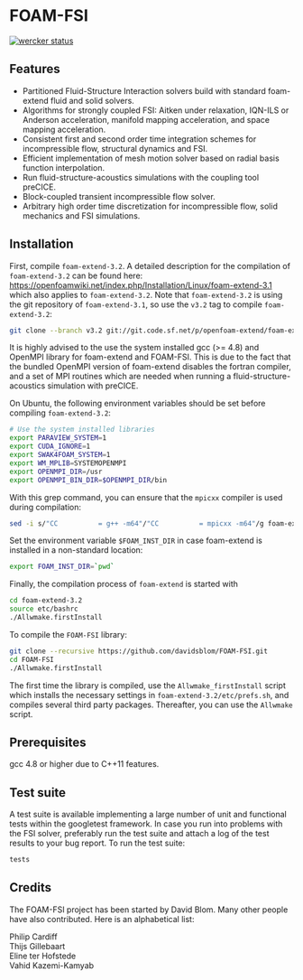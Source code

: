 FOAM-FSI
========

[![wercker status](https://app.wercker.com/status/80ce1a6b7a23e394c5f07a3f27b5b43e/s/master "wercker status")](https://app.wercker.com/project/bykey/80ce1a6b7a23e394c5f07a3f27b5b43e)

Features
-----------

* Partitioned Fluid-Structure Interaction solvers build with standard foam-extend fluid and solid solvers.
* Algorithms for strongly coupled FSI: Aitken under relaxation, IQN-ILS or Anderson acceleration, manifold mapping acceleration, and space mapping acceleration.
* Consistent first and second order time integration schemes for incompressible flow, structural dynamics and FSI.
* Efficient implementation of mesh motion solver based on radial basis function interpolation.
* Run fluid-structure-acoustics simulations with the coupling tool preCICE.
* Block-coupled transient incompressible flow solver.
* Arbitrary high order time discretization for incompressible flow, solid mechanics and FSI simulations.

Installation
-----------

First, compile `foam-extend-3.2`. A detailed description for the compilation of `foam-extend-3.2` can be found here: https://openfoamwiki.net/index.php/Installation/Linux/foam-extend-3.1 which also applies to `foam-extend-3.2`. Note that `foam-extend-3.2` is using the git repository of `foam-extend-3.1`, so use the `v3.2` tag to compile `foam-extend-3.2`:

``` bash
git clone --branch v3.2 git://git.code.sf.net/p/openfoam-extend/foam-extend-3.1 foam-extend-3.2
```

It is highly advised to the use the system installed gcc (>= 4.8) and OpenMPI library for foam-extend and FOAM-FSI. This is due to the fact that the bundled OpenMPI version of foam-extend disables the fortran compiler, and a set of MPI routines which are needed when running a fluid-structure-acoustics simulation with preCICE.

On Ubuntu, the following environment variables should be set before compiling `foam-extend-3.2`:

``` bash
# Use the system installed libraries
export PARAVIEW_SYSTEM=1
export CUDA_IGNORE=1
export SWAK4FOAM_SYSTEM=1
export WM_MPLIB=SYSTEMOPENMPI
export OPENMPI_DIR=/usr
export OPENMPI_BIN_DIR=$OPENMPI_DIR/bin
```

With this grep command, you can ensure that the `mpicxx` compiler is used during compilation:

``` bash
sed -i s/"CC          = g++ -m64"/"CC          = mpicxx -m64"/g foam-extend-3.2/wmake/rules/linux64Gcc/c++
```

Set the environment variable `$FOAM_INST_DIR` in case foam-extend is installed in a non-standard location:

``` bash
export FOAM_INST_DIR=`pwd`
```

Finally, the compilation process of `foam-extend` is started with

``` bash
cd foam-extend-3.2
source etc/bashrc
./Allwmake.firstInstall
```

To compile the `FOAM-FSI` library:

``` bash
git clone --recursive https://github.com/davidsblom/FOAM-FSI.git
cd FOAM-FSI
./Allwmake.firstInstall
```

The first time the library is compiled, use the `Allwmake_firstInstall` script which installs the necessary settings in `foam-extend-3.2/etc/prefs.sh`, and compiles several third party packages. Thereafter, you can use the `Allwmake` script.

Prerequisites
-----------

gcc 4.8 or higher due to C++11 features.

Test suite
-----------

A test suite is available implementing a large number of unit and functional tests within the googletest framework. In case you run into problems with the FSI solver, preferably run the test suite and attach a log of the test results to your bug report.
To run the test suite:
``` bash
tests
```

Credits
-----------

The FOAM-FSI project has been started by David Blom. Many other people have also contributed. Here is an alphabetical list:

Philip Cardiff  
Thijs Gillebaart  
Eline ter Hofstede  
Vahid Kazemi-Kamyab
